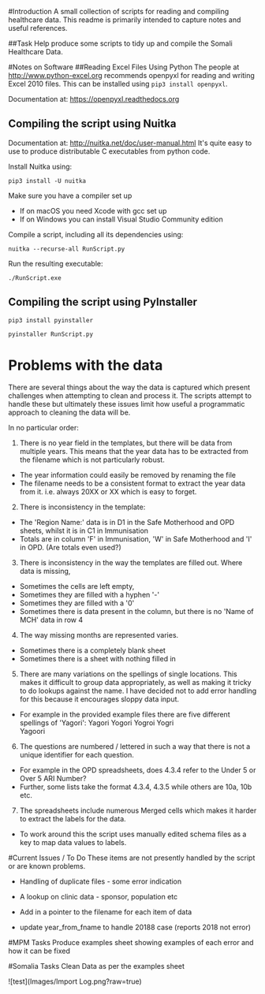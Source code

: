 
#Introduction
A small collection of scripts for reading and compiling healthcare data.
This readme is primarily intended to capture notes and useful references.

##Task
Help produce some scripts to tidy up and compile the Somali Healthcare Data.

#Notes on Software
##Reading Excel Files Using Python
The people at http://www.python-excel.org recommends openpyxl for reading and writing Excel 2010 files.
This can be installed using `pip3 install openpyxl`.

Documentation at: https://openpyxl.readthedocs.org

## Compiling the script using Nuitka

Documentation at: http://nuitka.net/doc/user-manual.html 
It's quite easy to use to produce distributable C executables from python code.

Install Nuitka using:

`pip3 install -U nuitka`

Make sure you have a compiler set up
* If on macOS you need Xcode with gcc set up
* If on Windows you can install Visual Studio Community edition

Compile a script, including all its dependencies using:

`nuitka --recurse-all RunScript.py` 

Run the resulting executable:

`./RunScript.exe`

## Compiling the script using PyInstaller

`pip3 install pyinstaller`

`pyinstaller RunScript.py`


# Problems with the data 
There are several things about the way the data is captured which present challenges when
attempting to clean and process it. The scripts attempt to handle these but ultimately these issues limit how useful a 
programmatic approach to cleaning the data will be.

In no particular order:

1. There is no year field in the templates, but there will be data from multiple years.
This means that the year data has to be extracted from the filename which is not particularly robust.

* The year information could easily be removed by renaming the file
* The filename needs to be a consistent format to extract the year data from it. i.e. always 20XX or XX which is easy to forget.

2. There is inconsistency in the template:

* The 'Region Name:' data is in D1 in the Safe Motherhood and OPD sheets, whilst it is in C1 in Immunisation
* Totals are in column 'F' in Immunisation, 'W' in Safe Motherhood and 'I' in OPD. (Are totals even used?)

3. There is inconsistency in the way the templates are filled out. Where data is missing,
* Sometimes the cells are left empty, 
* Sometimes they are filled with a hyphen '-'
* Sometimes they are filled with a '0'
* Sometimes there is data present in the column, but there is no 'Name of MCH' data in row 4

4. The way missing months are represented varies. 
* Sometimes there is a completely blank sheet
* Sometimes there is a sheet with nothing filled in


5. There are many variations on the spellings of single locations. This makes it difficult to group data appropriately,
as well as making it tricky to do lookups against the name. I have decided not to add error handling for this because it 
encourages sloppy data input.

* For example in the provided example files there are five different spellings of 'Yagori':
 Yagori	
 Yogori	
 Yogroi	
 Yogri	
 Yagoori

6. The questions are numbered / lettered in such a way that there is not a unique identifier for each question.
* For example in the OPD spreadsheets, does 4.3.4 refer to the Under 5 or Over 5 ARI Number?
* Further, some lists take the format 4.3.4, 4.3.5 while others are 10a, 10b etc.

7. The spreadsheets include numerous Merged cells which makes it harder to extract the labels for the data.
* To work around this the script uses manually edited schema files as a key to map data values to labels. 


#Current Issues / To Do
These items are not presently handled by the script or are known problems.

* Handling of duplicate files - some error indication

* A lookup on clinic data - sponsor, population etc
* Add in a pointer to the filename for each item of data

* update year_from_fname to handle 20188 case (reports 2018 not error)

#MPM Tasks
Produce examples sheet showing examples of each error and how it can be fixed

#Somalia Tasks
Clean Data as per the examples sheet

![test](Images/Import Log.png?raw=true)